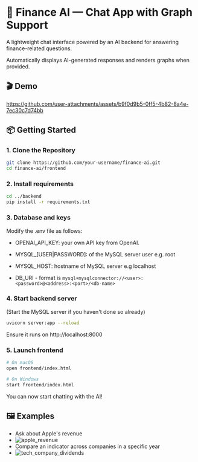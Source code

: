 # 🤖 Finance AI — Chat App with Graph Support

A lightweight chat interface powered by an AI backend for answering finance-related questions. 

Automatically displays AI-generated responses and renders graphs when provided.

## 🎬 Demo

https://github.com/user-attachments/assets/b9f0d9b5-0ff5-4b82-8a4e-7ec30c7d74bb

## 📦 Getting Started

### 1. Clone the Repository

```bash
git clone https://github.com/your-username/finance-ai.git
cd finance-ai/frontend
```

### 2. Install requirements

```bash
cd ../backend
pip install -r requirements.txt
```

### 3. Database and keys
Modify the .env file as follows:

*  OPENAI_API_KEY: your own API key from OpenAI.

*  MYSQL_[USER|PASSWORD]: of the MySQL server user e.g. root

*  MYSQL_HOST: hostname of MySQL server e.g localhost

*  DB_URI - format is `mysql+mysqlconnector://<user>:<password>@<address>:<port>/<db-name>`


### 4. Start backend server

(Start the MySQL server if you haven't done so already)

```bash
uvicorn server:app --reload
```

Ensure it runs on http://localhost:8000

### 5. Launch frontend

```bash
# On macOS
open frontend/index.html

# On Windows
start frontend/index.html
```

You can now start chatting with the AI!

## 🖼️ Examples

- Ask about Apple's revenue
- ![apple_revenue](https://github.com/user-attachments/assets/8a8db44b-9cde-41d0-82b2-254a333175d3)
- Compare an indicator across companies in a specific year
- ![tech_company_dividends](https://github.com/user-attachments/assets/4f95cc69-9fed-4ddd-af1f-d82c0f64458b)


